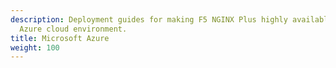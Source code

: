 ```yaml
---
description: Deployment guides for making F5 NGINX Plus highly available in the Microsoft
  Azure cloud environment.
title: Microsoft Azure
weight: 100
---
```


